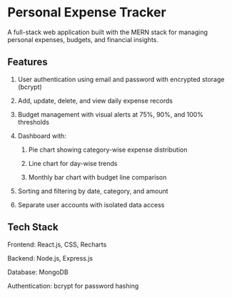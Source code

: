 # Personal Expense Tracker

A full-stack web application built with the MERN stack for managing personal expenses, budgets, and financial insights.

## Features
1. User authentication using email and password with encrypted storage (bcrypt)

2. Add, update, delete, and view daily expense records

3. Budget management with visual alerts at 75%, 90%, and 100% thresholds

4. Dashboard with:

    1. Pie chart showing category-wise expense distribution

    2. Line chart for day-wise trends

    3. Monthly bar chart with budget line comparison

5. Sorting and filtering by date, category, and amount

6. Separate user accounts with isolated data access

## Tech Stack
Frontend: React.js, CSS, Recharts

Backend: Node.js, Express.js

Database: MongoDB

Authentication: bcrypt for password hashing
